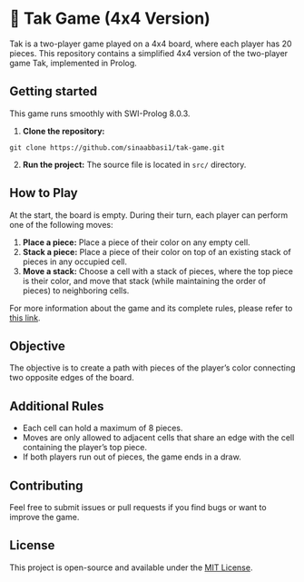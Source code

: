 # :diamond_shape_with_a_dot_inside: Tak Game (4x4 Version)

Tak is a two-player game played on a 4x4 board, where each player has 20 pieces. This repository contains a simplified 4x4 version of the two-player game Tak, implemented in Prolog.

## Getting started

This game runs smoothly with SWI-Prolog 8.0.3.

1. **Clone the repository:** <br />
```
git clone https://github.com/sinaabbasi1/tak-game.git
```
2. **Run the project:** The source file is located in `src/` directory.

## How to Play

At the start, the board is empty. During their turn, each player can perform one of the following moves:

1. **Place a piece:** Place a piece of their color on any empty cell.
2. **Stack a piece:** Place a piece of their color on top of an existing stack of pieces in any occupied cell.
3. **Move a stack:** Choose a cell with a stack of pieces, where the top piece is their color, and move that stack (while maintaining the order of pieces) to neighboring cells.

For more information about the game and its complete rules, please refer to [this link](https://www.youtube.com/watch?v=iEXkpS-Q9dI).

## Objective
The objective is to create a path with pieces of the player’s color connecting two opposite edges of the board.

## Additional Rules

* Each cell can hold a maximum of 8 pieces.
* Moves are only allowed to adjacent cells that share an edge with the cell containing the player’s top piece.
* If both players run out of pieces, the game ends in a draw.

## Contributing

Feel free to submit issues or pull requests if you find bugs or want to improve the game.

## License

This project is open-source and available under the [MIT License](LICENSE).
